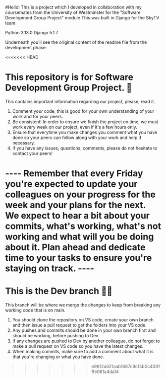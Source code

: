 #Hello! This is a project which I developed in collaboration with my coursemates from the University of Westminster for the "Software Development Group Project" module
This was built in Django for the SkyTV team

Python 3.13.0
Django 5.1.7





Underneath you'll see the original content of the readme file from the development phase:



<<<<<<< HEAD
# This repository is for Software Development Group Project. 🌱

This contains important information regarding our project, please, read it. 

1. Comment your code, this is good for your own understanding of your work and for your peers.
2. Be consistent! In order to ensure we finish the project on time, we must work every week on our project, even if it's a few hours only.
3. Ensure that everytime you make changes you comment what you have done so your peers can follow along with your work and help if necessary.
4. If you have any issues, questions, comments, please do not hesitate to contact your peers! 

---- Remember that every Friday you're expected to update your colleagues on your progress for the week and your plans for the next. 
We expect to hear a bit about your commits, what's working, what's not working and what will you be doing about it. 
Plan ahead and dedicate time to your tasks to ensure you're staying on track. ----
=======
# This is the Dev branch 🐛🌱
This branch will be where we merge the changes to keep from breaking any working code that is on main.

1. You should clone the repository on VS code, create your own branch and then issue a pull request to get the folders into your VS code.
2. Any pushes and commits should be done in your own branch first and should be working, before pushing to Dev.
3. If any changes are pushed to Dev by another colleague, do not forget to make a pull request on VS code so you have the latest changes.
4. When making commits, make sure to add a comment about what it is that you're changing or what you have done.
   
>>>>>>> e9812a621aab1687c9cf5b0c4091ffe081a4da14
